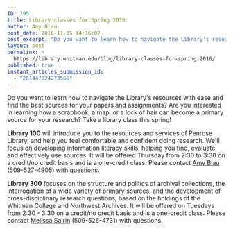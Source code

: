 ```yaml
---
ID: 795
title: Library classes for Spring 2016
author: Amy Blau
post_date: 2016-11-15 14:16:07
post_excerpt: "Do you want to learn how to navigate the Library's resources with ease and find the best sources for your papers and assignments? Are you interested in learning how a scrapbook, a map, or a lock of hair can become a primary source for your research? Take a library class this spring!"
layout: post
permalink: >
  https://library.whitman.edu/blog/library-classes-for-spring-2016/
published: true
instant_articles_submission_id:
  - "261447024273566"
---
```

Do you want to learn how to navigate the Library's resources with ease and find the best sources for your papers and assignments? Are you interested in learning how a scrapbook, a map, or a lock of hair can become a primary source for your research? Take a library class this spring!

<strong>Library 100</strong> will introduce you to the resources and services of Penrose Library, and help you feel comfortable and confident doing research. We'll focus on developing information literacy skills, helping you find, evaluate, and effectively use sources. It will be offered Thursday from 2:30 to 3:30 on a credit/no credit basis and is a one-credit class. Please contact <a href="mailto:blauar@whitman.edu">Amy Blau</a> (509-527-4905) with questions.

<strong>Library 300</strong> focuses on the structure and politics of archival collections, the interrogation of a wide variety of primary sources, and the development of cross-disciplinary research questions, based on the holdings of the Whitman College and Northwest Archives. It will be offered on Tuesdays from 2:30 - 3:30 on a credit/no credit basis and is a one-credit class. Please contact <a href="mailto:salrinmm@whitman.edu">Melissa Salrin</a> (509-526-4731) with questions.